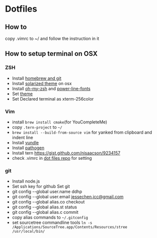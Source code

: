 # Dotfiles

## How to
copy .vimrc to ~/
and follow the instruction in it

## How to setup terminal on OSX

### ZSH

- Install [homebrew and git](https://gist.github.com/derhuerst/1b15ff4652a867391f03#file-mac-md)
- Install [solarized theme](https://github.com/tomislav/osx-terminal.app-colors-solarized) on osx
- Install [oh-my-zsh](https://github.com/robbyrussell/oh-my-zsh#getting-started) and [power-line-fonts](https://github.com/powerline/fonts)
- Set [theme](https://github.com/robbyrussell/oh-my-zsh#selecting-a-theme)
- Set Declared terminal as xterm-256color


### Vim

- install `brew install cmake`(for YouCompleteMe)
- copy `.tern-project` to `~/`
- `brew install --build-from-source vim` for yanked from clipboard and indent line
- Install [vundle](https://github.com/VundleVim/Vundle.vim#quick-start)
- Install [pathogen](https://github.com/tpope/vim-pathogen#installation)
- Install tern https://gist.github.com/nisaacson/9234157
- check .vimrc in [dot files repo](https://github.com/ddhp/dotfiles) for setting


### git

- Install node.js
- Set ssh key for github
Set git
- git config --global user.name ddhp
- git config --global user.email jessechen.jcc@gmail.com
- git config --global alias.co checkout
- git config --global alias.st status
- git config --global alias.c commit
- copy alias commands to `~/.gitconfig`
- set sourcetree commandline tools `ln -s /Applications/SourceTree.app/Contents/Resources/stree /usr/local/bin/`
